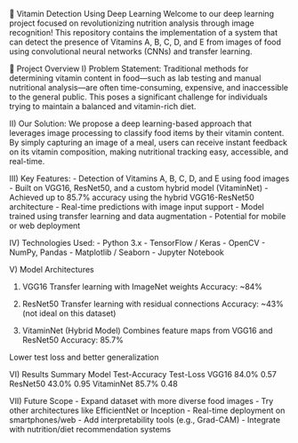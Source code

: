🧠 Vitamin Detection Using Deep Learning
Welcome to our deep learning project focused on revolutionizing nutrition analysis through image recognition! This repository contains the implementation of a system that can detect the presence of Vitamins A, B, C, D, and E from images of food using convolutional neural networks (CNNs) and transfer learning.

📌 Project Overview
I) Problem Statement:
Traditional methods for determining vitamin content in food—such as lab testing and manual nutritional analysis—are often time-consuming, expensive, and inaccessible to the general public. This poses a significant challenge for individuals trying to maintain a balanced and vitamin-rich diet.

II) Our Solution:
We propose a deep learning-based approach that leverages image processing to classify food items by their vitamin content. By simply capturing an image of a meal, users can receive instant feedback on its vitamin composition, making nutritional tracking easy, accessible, and real-time.

III) Key Features:
    - Detection of Vitamins A, B, C, D, and E using food images
    - Built on VGG16, ResNet50, and a custom hybrid model (VitaminNet)
    - Achieved up to 85.7% accuracy using the hybrid VGG16-ResNet50 architecture
    - Real-time predictions with image input support
    - Model trained using transfer learning and data augmentation
    - Potential for mobile or web deployment

IV) Technologies Used:
    - Python 3.x
    - TensorFlow / Keras
    - OpenCV
    - NumPy, Pandas
    - Matplotlib / Seaborn
    - Jupyter Notebook

V) Model Architectures
1. VGG16
Transfer learning with ImageNet weights
Accuracy: ~84%

2. ResNet50
Transfer learning with residual connections
Accuracy: ~43% (not ideal on this dataset)

3. VitaminNet (Hybrid Model)
Combines feature maps from VGG16 and ResNet50
Accuracy: 85.7%

Lower test loss and better generalization

VI) Results Summary
Model	      Test-Accuracy	     Test-Loss
VGG16	         84.0%	           0.57
ResNet50	     43.0%	           0.95
VitaminNet	   85.7%	           0.48

VII) Future Scope
    - Expand dataset with more diverse food images
    - Try other architectures like EfficientNet or Inception
    - Real-time deployment on smartphones/web
    - Add interpretability tools (e.g., Grad-CAM)
    - Integrate with nutrition/diet recommendation systems
